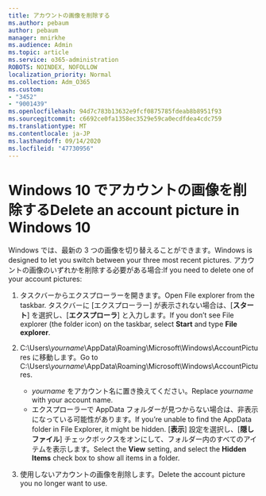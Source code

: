 ```yaml
---
title: アカウントの画像を削除する
ms.author: pebaum
author: pebaum
manager: mnirkhe
ms.audience: Admin
ms.topic: article
ms.service: o365-administration
ROBOTS: NOINDEX, NOFOLLOW
localization_priority: Normal
ms.collection: Adm_O365
ms.custom:
- "3452"
- "9001439"
ms.openlocfilehash: 94d7c783b13632e9fcf0875785fdeab8b8951f93
ms.sourcegitcommit: c6692ce0fa1358ec3529e59ca0ecdfdea4cdc759
ms.translationtype: MT
ms.contentlocale: ja-JP
ms.lasthandoff: 09/14/2020
ms.locfileid: "47730956"
---
```

# <a name="delete-an-account-picture-in-windows-10"></a><span data-ttu-id="ce9af-102">Windows 10 でアカウントの画像を削除する</span><span class="sxs-lookup"><span data-stu-id="ce9af-102">Delete an account picture in Windows 10</span></span>

<span data-ttu-id="ce9af-103">Windows では、最新の 3 つの画像を切り替えることができます。</span><span class="sxs-lookup"><span data-stu-id="ce9af-103">Windows is designed to let you switch between your three most recent pictures.</span></span> <span data-ttu-id="ce9af-104">アカウントの画像のいずれかを削除する必要がある場合:</span><span class="sxs-lookup"><span data-stu-id="ce9af-104">If you need to delete one of your account pictures:</span></span>

1. <span data-ttu-id="ce9af-105">タスクバーからエクスプローラーを開きます。</span><span class="sxs-lookup"><span data-stu-id="ce9af-105">Open File explorer from the taskbar.</span></span> <span data-ttu-id="ce9af-106">タスクバーに [エクスプローラー] が表示されない場合は、[**スタート**] を選択し、[**エクスプローラ**] と入力します。</span><span class="sxs-lookup"><span data-stu-id="ce9af-106">If you don’t see File explorer (the folder icon) on the taskbar, select **Start** and type **File explorer**.</span></span>

2. <span data-ttu-id="ce9af-107">C:\Users\\*yourname*\AppData\Roaming\Microsoft\Windows\AccountPictures に移動します。</span><span class="sxs-lookup"><span data-stu-id="ce9af-107">Go to C:\Users\\*yourname*\AppData\Roaming\Microsoft\Windows\AccountPictures.</span></span> 
    - <span data-ttu-id="ce9af-108">*yourname* をアカウント名に置き換えてください。</span><span class="sxs-lookup"><span data-stu-id="ce9af-108">Replace *yourname* with your account name.</span></span>
    - <span data-ttu-id="ce9af-109">エクスプローラーで AppData フォルダーが見つからない場合は、非表示になっている可能性があります。</span><span class="sxs-lookup"><span data-stu-id="ce9af-109">If you’re unable to find the AppData folder in File Explorer, it might be hidden.</span></span> <span data-ttu-id="ce9af-110">[**表示**] 設定を選択し、[**隠しファイル**] チェックボックスをオンにして、フォルダー内のすべてのアイテムを表示します。</span><span class="sxs-lookup"><span data-stu-id="ce9af-110">Select the **View** setting, and select the **Hidden Items** check box to show all items in a folder.</span></span>

3. <span data-ttu-id="ce9af-111">使用しないアカウントの画像を削除します。</span><span class="sxs-lookup"><span data-stu-id="ce9af-111">Delete the account picture you no longer want to use.</span></span>
 
 